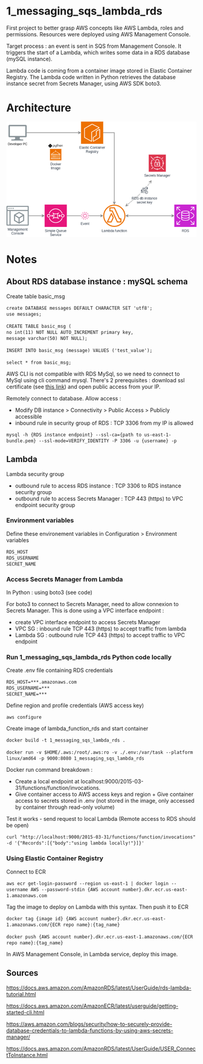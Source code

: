 # 1_messaging_sqs_lambda_rds

First project to better grasp AWS concepts like AWS Lambda, roles and permissions.
Resources were deployed using AWS Management Console.

Target process : an event is sent in SQS from Management Console. It triggers the start of a Lambda, which writes some data in a RDS database (mySQL instance).

Lambda code is coming from a container image stored in Elastic Container Registry. The Lambda code written in Python retrieves the database instance secret from Secrets Manager, using AWS SDK boto3.

# Architecture

![Architecture](./img/AWS_project1.png)


# Notes

## About RDS database instance : mySQL schema

Create table basic_msg
```
create DATABASE messages DEFAULT CHARACTER SET 'utf8';
use messages;

CREATE TABLE basic_msg (
no int(11) NOT NULL AUTO_INCREMENT primary key,
message varchar(50) NOT NULL);

INSERT INTO basic_msg (message) VALUES ('test_value');

select * from basic_msg;
```

AWS CLI is not compatible with RDS MySql, so we need to connect to MySql using cli command mysql. There's 2 prerequisites : download ssl certificate (see [this link](https://docs.aws.amazon.com/AmazonRDS/latest/UserGuide/mysql-ssl-connections.html#USER_ConnectToInstanceSSL.CLI)) and open public access from your IP.

Remotely connect to database. Allow access : 
- Modify DB instance > Connectivity > Public Access > Publicly accessible
- inbound rule in security group of RDS : TCP 3306 from my IP is allowed
```
mysql -h {RDS instance endpoint} --ssl-ca={path to us-east-1-bundle.pem} --ssl-mode=VERIFY_IDENTITY -P 3306 -u {username} -p
```

## Lambda

Lambda security group
- outbound rule to access RDS instance : TCP 3306 to RDS instance security group
- outbound rule to access Secrets Manager : TCP 443 (https) to VPC endpoint security group

### Environment variables

Define these environement variables in Configuration > Environment variables
```
RDS_HOST
RDS_USERNAME
SECRET_NAME
```

### Access Secrets Manager from Lambda

In Python : using boto3 (see code)

For boto3 to connect to Secrets Manager, need to allow connexion to Secrets Manager. This is done using a VPC interface endpoint : 
- create VPC interface endpoint to access Secrets Manager
- VPC SG : inbound rule TCP 443 (https) to accept traffic from lambda
- Lambda SG : outbound rule TCP 443 (https) to accept traffic to VPC endpoint


### Run 1_messaging_sqs_lambda_rds Python code locally
Create .env file containing RDS credentials
```
RDS_HOST=***.amazonaws.com
RDS_USERNAME=***
SECRET_NAME=***
```

Define region and profile credentials (AWS access key)
```
aws configure
```

Create image of lambda_function_rds and start container
```
docker build -t 1_messaging_sqs_lambda_rds .

docker run -v $HOME/.aws:/root/.aws:ro -v ./.env:/var/task --platform linux/amd64 -p 9000:8080 1_messaging_sqs_lambda_rds
```
Docker run command breakdown :
- Create a local endpoint at localhost:9000/2015-03-31/functions/function/invocations.
- Give container access to AWS access keys and region + Give container access to secrets stored in .env (not stored in the image, only accessed by container through read-only volume)

Test it works - send request to local Lambda (Remote access to RDS should be open)
```
curl "http://localhost:9000/2015-03-31/functions/function/invocations" -d '{"Records":[{"body":"using lambda locally!"}]}'
```


### Using Elastic Container Registry

Connect to ECR
```
aws ecr get-login-password --region us-east-1 | docker login --username AWS --password-stdin {AWS account number}.dkr.ecr.us-east-1.amazonaws.com
```

Tag the image to deploy on Lambda with this syntax. Then push it to ECR
```
docker tag {image id} {AWS account number}.dkr.ecr.us-east-1.amazonaws.com/{ECR repo name}:{tag_name}

docker push {AWS account number}.dkr.ecr.us-east-1.amazonaws.com/{ECR repo name}:{tag_name}
```

In AWS Management Console, in Lambda service, deploy this image.


## Sources

https://docs.aws.amazon.com/AmazonRDS/latest/UserGuide/rds-lambda-tutorial.html

https://docs.aws.amazon.com/AmazonECR/latest/userguide/getting-started-cli.html

https://aws.amazon.com/blogs/security/how-to-securely-provide-database-credentials-to-lambda-functions-by-using-aws-secrets-manager/

https://docs.aws.amazon.com/AmazonRDS/latest/UserGuide/USER_ConnectToInstance.html
